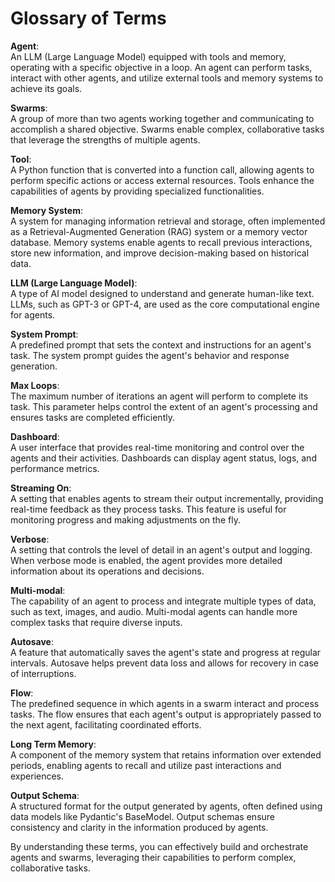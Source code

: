 # Glossary of Terms

**Agent**:  
An LLM (Large Language Model) equipped with tools and memory, operating with a specific objective in a loop. An agent can perform tasks, interact with other agents, and utilize external tools and memory systems to achieve its goals.

**Swarms**:  
A group of more than two agents working together and communicating to accomplish a shared objective. Swarms enable complex, collaborative tasks that leverage the strengths of multiple agents.

**Tool**:  
A Python function that is converted into a function call, allowing agents to perform specific actions or access external resources. Tools enhance the capabilities of agents by providing specialized functionalities.

**Memory System**:  
A system for managing information retrieval and storage, often implemented as a Retrieval-Augmented Generation (RAG) system or a memory vector database. Memory systems enable agents to recall previous interactions, store new information, and improve decision-making based on historical data.

**LLM (Large Language Model)**:  
A type of AI model designed to understand and generate human-like text. LLMs, such as GPT-3 or GPT-4, are used as the core computational engine for agents.

**System Prompt**:  
A predefined prompt that sets the context and instructions for an agent's task. The system prompt guides the agent's behavior and response generation.

**Max Loops**:  
The maximum number of iterations an agent will perform to complete its task. This parameter helps control the extent of an agent's processing and ensures tasks are completed efficiently.

**Dashboard**:  
A user interface that provides real-time monitoring and control over the agents and their activities. Dashboards can display agent status, logs, and performance metrics.

**Streaming On**:  
A setting that enables agents to stream their output incrementally, providing real-time feedback as they process tasks. This feature is useful for monitoring progress and making adjustments on the fly.

**Verbose**:  
A setting that controls the level of detail in an agent's output and logging. When verbose mode is enabled, the agent provides more detailed information about its operations and decisions.

**Multi-modal**:  
The capability of an agent to process and integrate multiple types of data, such as text, images, and audio. Multi-modal agents can handle more complex tasks that require diverse inputs.

**Autosave**:  
A feature that automatically saves the agent's state and progress at regular intervals. Autosave helps prevent data loss and allows for recovery in case of interruptions.

**Flow**:  
The predefined sequence in which agents in a swarm interact and process tasks. The flow ensures that each agent's output is appropriately passed to the next agent, facilitating coordinated efforts.

**Long Term Memory**:  
A component of the memory system that retains information over extended periods, enabling agents to recall and utilize past interactions and experiences.

**Output Schema**:  
A structured format for the output generated by agents, often defined using data models like Pydantic's BaseModel. Output schemas ensure consistency and clarity in the information produced by agents.

By understanding these terms, you can effectively build and orchestrate agents and swarms, leveraging their capabilities to perform complex, collaborative tasks.